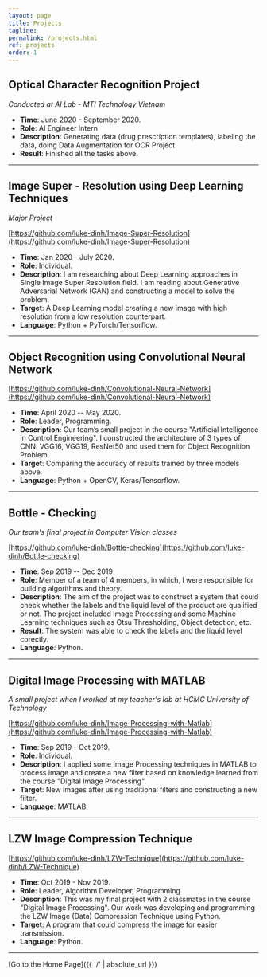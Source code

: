```yaml
---
layout: page
title: Projects
tagline: 
permalink: /projects.html
ref: projects
order: 1
---
```


## Optical Character Recognition Project
*Conducted at AI Lab - MTI Technology Vietnam*

* **Time**: June 2020 - September 2020.
* **Role**: AI Engineer Intern
* **Description**: Generating data (drug prescription templates), labeling the data, doing Data Augmentation for OCR Project.
* **Result**: Finished all the tasks above.

-----

## Image Super - Resolution using Deep Learning Techniques
*Major Project*

[https://github.com/luke-dinh/Image-Super-Resolution](https://github.com/luke-dinh/Image-Super-Resolution)

* **Time**: Jan 2020 - July 2020.
* **Role**: Individual.
* **Description**: I am researching about Deep Learning approaches in Single Image Super Resolution field. I am reading about Generative
Adversarial Network (GAN) and constructing a model to solve the problem.
* **Target**: A Deep Learning model creating a new image with high resolution from a low resolution counterpart. 
* **Language**: Python + PyTorch/Tensorflow.

-----

## Object Recognition using Convolutional Neural Network

[https://github.com/luke-dinh/Convolutional-Neural-Network](https://github.com/luke-dinh/Convolutional-Neural-Network)

* **Time**: April 2020 -- May 2020.
* **Role**: Leader, Programming.
* **Description**: Our team’s small project in the course "Artificial Intelligence in Control Engineering". I constructed the architecture of 3 types of CNN: VGG16, VGG19, ResNet50 and used them for Object Recognition Problem.
* **Target**: Comparing the accuracy of results trained by three models above.
* **Language**: Python + OpenCV, Keras/Tensorflow.

------


## Bottle - Checking 
*Our team's final project in Computer Vision classes*

[https://github.com/luke-dinh/Bottle-checking](https://github.com/luke-dinh/Bottle-checking)

* **Time**: Sep 2019 -- Dec 2019
* **Role**: Member of a team of 4 members, in which, I were responsible for building algorithms and theory.
* **Description**: The aim of the project was to construct a system that could check whether the labels and the liquid level of the product are qualified or not. The project included Image Processing and some Machine Learning techniques such as Otsu Thresholding, Object detection, etc.
* **Result**: The system was able to check the labels and the liquid level corectly. 
* **Language**: Python.

------

## Digital Image Processing with MATLAB
*A small project when I worked at my teacher's lab at HCMC University of Technology*

[https://github.com/luke-dinh/Image-Processing-with-Matlab](https://github.com/luke-dinh/Image-Processing-with-Matlab)

* **Time**: Sep 2019 - Oct 2019.
* **Role**: Individual.
* **Description**: I applied some Image Processing techniques in MATLAB to process image and create a new filter based on knowledge learned from the course "Digital Image Processing".
* **Target**: New images after using traditional filters and constructing a new filter. 
* **Language**: MATLAB.

-----

## LZW Image Compression Technique

[https://github.com/luke-dinh/LZW-Technique](https://github.com/luke-dinh/LZW-Technique)

* **Time**: Oct 2019 - Nov 2019.
* **Role**: Leader, Algorithm Developer, Programming.
* **Description**: This was my final project with 2 classmates in the course "Digital Image Processing". Our work was developing and programming the LZW Image (Data) Compression Technique using Python.
* **Target**: A program that could compress the image for easier transmission.
* **Language**: Python.

-----

[Go to the Home Page]({{ '/' | absolute_url }})

